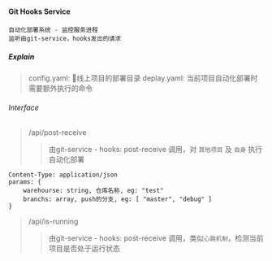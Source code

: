 #### Git Hooks Service

    自动化部署系统 - 监控服务进程
    监听由git-service，hooks发出的请求

##### Explain

> config.yaml: 线上项目的部署目录
> deplay.yaml: 当前项目自动化部署时需要额外执行的命令


###### Interface 

> /api/post-receive
>> 由git-service - hooks: post-receive 调用，对 `其他项目` 及 `自身` 执行自动化部署
    
    Content-Type: application/json
    params: {
        warehourse: string, 仓库名称, eg: "test"
        branchs: array, push的分支, eg: [ "master", "debug" ]
    }

> /api/is-running
>> 由git-service - hooks: post-receive 调用，类似`心跳机制`，检测当前项目是否处于运行状态




